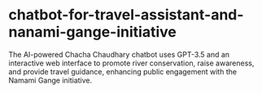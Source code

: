 # chatbot-for-travel-assistant-and-nanami-gange-initiative
The AI-powered Chacha Chaudhary chatbot uses GPT-3.5 and an interactive web interface to promote river conservation, raise awareness, and provide travel guidance, enhancing public engagement with the Namami Gange initiative.
